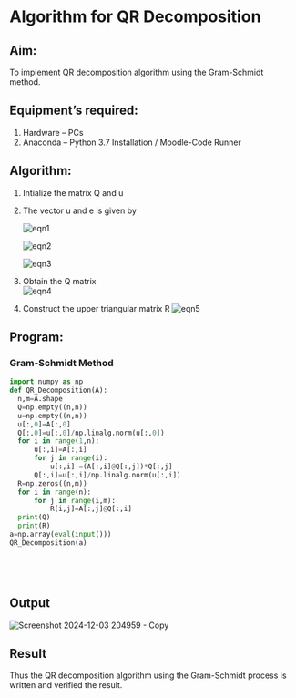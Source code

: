 # Algorithm for QR Decomposition
## Aim:
To implement QR decomposition algorithm using the Gram-Schmidt method.
## Equipment’s required:
1.	Hardware – PCs
2.	Anaconda – Python 3.7 Installation / Moodle-Code Runner
## Algorithm:
1.	Intialize the matrix Q and u
2.	The vector u and e is given by

    ![eqn1](./ex4.jpg)

    ![eqn2](./ex6.jpg)

    ![eqn3](./ex3.jpg)

3.	Obtain the Q matrix   
    ![eqn4](./ex1.jpg)
4.	Construct the upper triangular matrix R
    ![eqn5](./ex2.jpg)



## Program:
### Gram-Schmidt Method
```python
import numpy as np
def QR_Decomposition(A):
  n,m=A.shape
  Q=np.empty((n,n))
  u=np.empty((n,n))
  u[:,0]=A[:,0]
  Q[:,0]=u[:,0]/np.linalg.norm(u[:,0])
  for i in range(1,n):
      u[:,i]=A[:,i]
      for j in range(i):
          u[:,i]-=(A[:,i]@Q[:,j])*Q[:,j]
      Q[:,i]=u[:,i]/np.linalg.norm(u[:,i])
  R=np.zeros((n,m))
  for i in range(n):
      for j in range(i,m):
          R[i,j]=A[:,j]@Q[:,i]
  print(Q)
  print(R)
a=np.array(eval(input()))
QR_Decomposition(a)






```

## Output

![Screenshot 2024-12-03 204959 - Copy](https://github.com/user-attachments/assets/bf938d15-14e4-48ab-8ed5-b337175df81d)



## Result
Thus the QR decomposition algorithm using the Gram-Schmidt process is written and verified the result.
